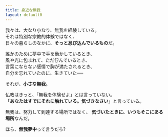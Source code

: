 ```yaml
---
title: 身近な無我
layout: default0
---
```

我々は、大なり小なり、無我を経験している。  
それは特別な宗教的体験ではなく、  
日々の暮らしのなかに、**そっと忍び込んでいるもの**だ。  

誰かのために夢中で手を動かしているとき、  
風や光に包まれて、ただ佇んでいるとき、  
言葉にならない感情で胸が満たされるとき、  
自分を忘れていたのに、生きていた──

それが、**小さな無我**。

仏教はきっと、「無我を体験せよ」とは言っていない。  
「**あなたはすでにそれに触れている。気づきなさい**」と言っている。

無我は、努力して到達する場所ではなく、
**気づいたときに、いつもそこにある場所**なんだ。

ほら、**無我夢中**って言うだろ?